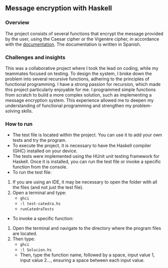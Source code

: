 ## Message encryption with Haskell

### Overview
The project consists of several functions that encrypt the message provided by the user, using the Caesar cipher or the Vigenère cipher, in accordance with the [documentation](Documentation.pdf). The documentation is written in Spanish.

### Challenges and insights
This was a collaborative project where I took the lead on coding, while my teammates focused on testing. To design the system, I broke down the problem into several recursive functions, adhering to the principles of functional programming. I have a strong passion for recursion, which made this project particularly enjoyable for me. I programmed simple functions from scratch to build a more complex solution, such as implementing a message encryption system. This experience allowed me to deepen my understanding of functional programming and strengthen my problem-solving skills.

### How to run
- The test file is located within the project. You can use it to add your own tests and try the program.
- To execute the project, it is necessary to have the Haskell compiler (GHC) installed on your device.
- The tests were implemented using the HUnit unit testing framework for Haskell. Once it is installed, you can run the test file or invoke a specific function from the console.
- To run the test file:
1. If you are using an IDE, it may be necessary to open the folder with all the files (and not just the test file).
2. Open a terminal and type:
   - `ghci`
   - `:l test-catedra.hs`
   - `runCatedraTests`
- To invoke a specific function:
1. Open the terminal and navigate to the directory where the program files are located.
2. Then type:
   - `ghci`
   - `:l Solucion.hs`
   - Then, type the function name, followed by a space, input value 1, input value 2..., ensuring a space between each input value.
